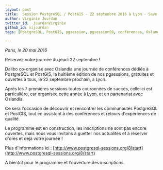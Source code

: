 ```yaml
---
layout: post
title:  Session PostgreSQL / PostGIS - 22 septembre 2016 à Lyon - Save the date !
author: Virginie Jourdan
twitter_id:  JourdanVirginie   
github_id: vijourdan
tags: [PostgreSQL, PostGIS, pgsession, pgsession08, conférences, Oslandia, Dalibo, Lyon]

---
```

*Paris, le 20 mai 2016*

Réservez votre journée du jeudi 22 septembre !

Dalibo co-organise avec Oslandia une journée de conférences dédiée à PostgreSQL et PostGIS, la huitième édition de nos pgsessions, gratuites et ouvertes à tous, le 22 septembre prochain, à Lyon.


<!--MORE-->


Après les 7 premières sessions toutes couronnées de succès, celle-ci est particulière, car organisée cette année à Lyon, et en partenariat avec Oslandia.

Ce sera l'occasion de découvrir et rencontrer les communautés PostgreSQL et PostGIS, tout en assistant à des conférences et retours d'expériences de qualité.

Le programme est en construction, les inscriptions ne sont pas encore ouvertes, mais nous vous invitons à guetter nos actualités et à réserver d'ores et déjà votre journée !

Plus d'informations ici : [http://www.postgresql-sessions.org/8/start](http://www.postgresql-sessions.org/8/start)

A bientôt pour le programme et l'ouverture des inscriptions.
